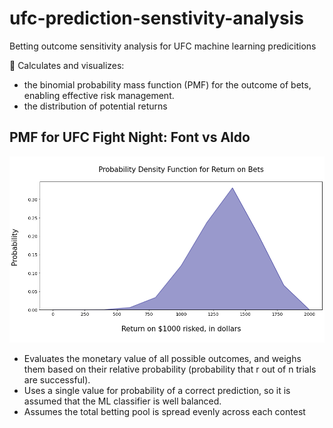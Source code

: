 # ufc-prediction-senstivity-analysis
Betting outcome sensitivity analysis for UFC machine learning predicitions

🎰 Calculates and visualizes:
- the binomial probability mass function (PMF) for the outcome of bets, enabling effective risk management.
- the distribution of potential returns

## PMF for UFC Fight Night: Font vs Aldo

![alt text](https://github.com/andrewritchie05/ufc-prediction-senstivity-analysis/blob/main/PMF.png?raw=true)

- Evaluates the monetary value of all possible outcomes, and weighs them based on their relative probability (probability that r out of n trials are successful).
- Uses a single value for probability of a correct prediction, so it is assumed that the ML classifier is well balanced.
- Assumes the total betting pool is spread evenly across each contest
